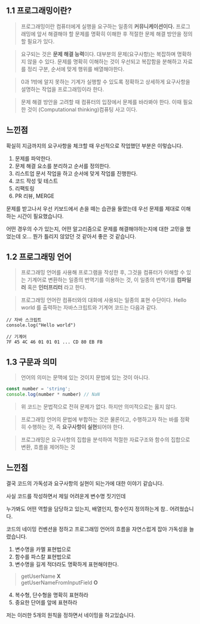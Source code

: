 ## 1.1 프로그래밍이란?

> 프로그래밍이란 컴퓨터에게 실행을 요구하는 일종의 **커뮤니케이션이다.**
> 프로그래밍에 앞서 해결해야 할 문제를 명확히 이해한 후 적절한 문제 해결 방안을 정의할 필요가 있다.

> 요구되는 것은 **문제 해결 능력**이다. 대부분의 문제(요구사항)는 복잡하며 명확하지 않을 수 있다.
> 문제를 명확히 이해하는 것이 우선되고 복잡함을 분해하고 자료를 정리 구분, 순서에 맞게 행위를 배열해야한다.

>0과 1밖에 알지 못하는 기계가 실행할 수 있도록 정확하고 상세하게 요구사항을 설명하는 작업을 프로그래밍이라 한다.

>문제 해결 방안을 고려할 때 컴퓨터의 입장에서 문제를 바라봐야 한다. 이때 필요한 것이 (Computational thinking)컴퓨팅 사고 이다.

## 느낀점

확실히 지금까지의 요구사항을 체크할 때 우선적으로 작업했던 부분은 이렇습니다.

1. 문제를 파악한다.
2. 문제 해결 요소를 분리하고 순서를 정의한다.
3. 리스트업 문서 작업을 하고 순서에 맞게 작업를 진행한다.
4. 코드 작성 및 테스트
5. 리팩토링
6. PR 리뷰, MERGE

문제를 받고나서 우선 키보드에서 손을 떼는 습관을 들였는데 우선 문제를 제대로 이해하는 시간이 필요했습니다.

어떤 경우의 수가 있는지, 어떤 알고리즘으로 문제를 해결해야하는지에 대한 고민을 했었는데 오... 뭔가 틀리지 않았던 것 같아서 좋은 것 같습니다.

## 1.2 프로그래밍 언어

> 프로그래밍 언어를 사용해 프로그램을 작성한 후, 그것을 컴퓨터가 이해할 수 있는 기계어로 변환하는 일종의 번역기를 이용하는 것,
> 이 일종의 번역기를 **컴파일러** 혹은 **인터프리터** 라고 한다.

> 프로그래밍 언어란 컴퓨터와의 대화에 사용되는 일종의 표현 수단이다.
> Hello world 를 출력하는 자바스크립트와 기계어 코드는 다음과 같다. 
```
// 자바 스크립트
console.log("Hello world")

// 기계어 
7F 45 4C 46 01 01 01 ... CD 80 EB FB
```

## 1.3 구문과 의미

> 언어의 의미는 문맥에 있는 것이지 문법에 있는 것이 아니다.
```javascript
const number = 'string';
console.log(number * number) // NaN
```

> 위 코드는 문법적으로 전혀 문제가 없다. 하지만 의미적으로는 옳지 않다.

> 프로그래밍 언어의 문법에 부합하는 것은 물론이고, 수행하고자 하는 바를 정확히 수행하는 것,
> 즉 **요구사항이 실현**되어야 한다.

> 프로그래밍은 요구사항의 집합을 분석하여 적절한 자료구조와 함수의 집합으로 변환, 흐름을 제어하는 것

## 느낀점
결국 코드의 가독성과 요구사항의 실현이 되는가에 대한 이야기 같습니다.

사실 코드를 작성하면서 제일 어려운게 변수명 짓기인데 

누가봐도 어떤 역할을 담당하고 있는지, 배열인지, 함수인지 정의하는게 참.. 어려웠습니다.

코드의 네이밍 컨벤션을 정하고 프로그래밍 언어의 흐름을 자연스럽게 잡아 가독성을 늘렸습니다.

1. 변수명을 카멜 표현법으로
2. 함수를 파스칼 표현법으로
3. 변수명을 길게 적더라도 명확하게 표현해야한다.
> getUserName **X**  
> getUserNameFromInputField **O**

4. 복수형, 단수형을 명확히 표현하라
5. 중요한 단어를 앞에 표현하라

저는 이러한 5개의 원칙을 정하면서 네이밍을 하고있습니다.

